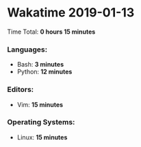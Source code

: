 # Wakatime 2019-01-13

Time Total: **0 hours 15 minutes**

### Languages:
- Bash: **3 minutes** 
- Python: **12 minutes** 

### Editors:
- Vim: **15 minutes** 

### Operating Systems:
- Linux: **15 minutes** 

